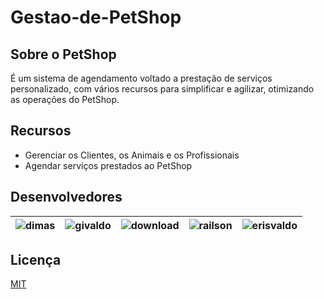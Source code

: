 # Gestao-de-PetShop
<p align="center">
  <a href="https://github.com/implementacaoteste/TEC.2022.1.105.Gestao-de-PetShop">
   </a>
</p>

## Sobre o PetShop

É um sistema de agendamento voltado a prestação de serviços personalizado, com vários recursos para simplificar e agilizar, otimizando as operações do PetShop.

## Recursos

- Gerenciar os Clientes, os Animais e os Profissionais
- Agendar serviços prestados ao PetShop

## Desenvolvedores
<!-- ALL-CONTRIBUTORS-LIST:START - Do not remove or modify this section -->
<!-- prettier-ignore -->
![dimas](https://github.com/milenacalacio.png;width="100px") |![givaldo](https://github.com/implementacaoteste/TEC.2022.1.105.Gestao-de-PetShop/assets/101278555/743e4b71-36b2-43ed-a0ac-8b4643184c57;width="100px") |![download](https://avatars.githubusercontent.com/u/124616980?v=4)|![railson](https://github.com/implementacaoteste/TEC.2022.1.105.Gestao-de-PetShop/assets/101278555/9a9f1d78-ab6c-4b06-ba27-659d9dd03c89) |![erisvaldo](https://github.com/implementacaoteste/TEC.2022.1.105.Gestao-de-PetShop/assets/101278555/040f9015-b1bd-4f6f-8199-3dcdbacf4877)
 |:-----------------------------:|:-----------------------------:|:-----------------------------:|:-----------------------------:|:-----------------------------:|




<!-- ALL-CONTRIBUTORS-LIST:END -->

## Licença

[MIT](https://choosealicense.com/licenses/mit/)

